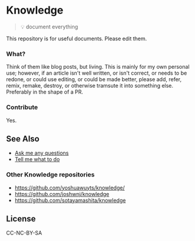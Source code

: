 # Knowledge

> 💡 document everything

This repository is for useful documents. Please edit them.

### What?

Think of them like blog posts, but living. This is mainly for my own personal use; however, if an article isn't well written, or isn't correct, or needs to be redone, or could use editing, or could be made better, please add, refer, remix, remake, destroy, or otherwise tramsute it into something else. Preferably in the shape of a PR.

### Contribute

Yes.

## See Also

- [Ask me any questions](https://github.com/RichardLitt/ama)
- [Tell me what to do](https://github.com/RichardLitt/todo)

### Other Knowledge repositories

- https://github.com/yoshuawuyts/knowledge/
- https://github.com/joshwnj/knowledge
- https://github.com/sotayamashita/knowledge

## License

CC-NC-BY-SA
